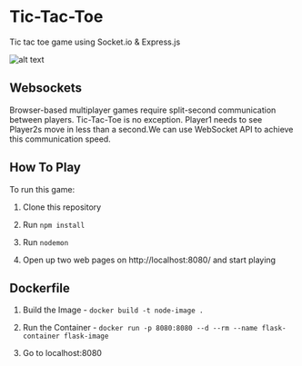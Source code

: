 # Tic-Tac-Toe
Tic tac toe game using Socket.io & Express.js

![alt text](https://github.com/ayushjain-10/Tic-Tac-Toe/blob/room/static/pic.png?raw=true)

## Websockets
Browser-based multiplayer games require split-second communication between players. Tic-Tac-Toe is no exception. Player1 needs to see Player2s move in less than a second.We can use WebSocket API to achieve this communication speed.

## How To Play
To run this game: 

1. Clone this repository

2. Run `npm install`

3. Run `nodemon`

4. Open up two web pages on http://localhost:8080/ and start playing

## Dockerfile

1. Build the Image - 
`docker build -t node-image .`

2. Run the Container -
`docker run -p 8080:8080 --d --rm --name flask-container flask-image`

3. Go to localhost:8080
